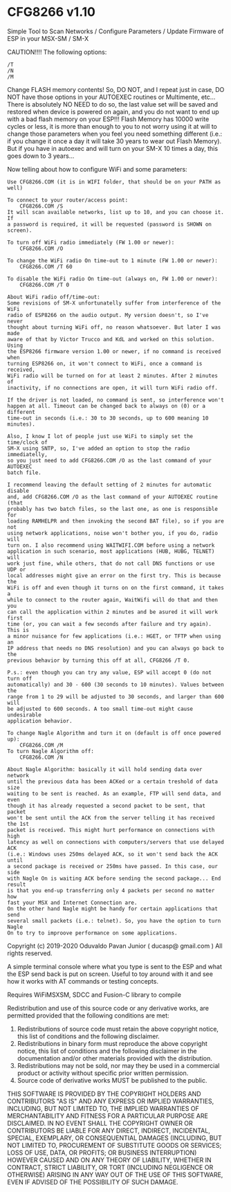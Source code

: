 # CFG8266 v1.10

Simple Tool to Scan Networks / Configure Parameters / Update Firmware of ESP
in your MSX-SM / SM-X

CAUTION!!!! The following options:

	/T
	/N
	/M

Change FLASH memory contents! So, DO NOT, and I repeat just in case, DO NOT
have those options in your AUTOEXEC routines or Multimente, etc... There is
absolutely NO NEED to do so, the last value set will be saved and restored when
device is powered on again, and you do not want to end up with a bad flash
memory on your ESP!!! Flash Memory has 10000 write cycles or less, it is more
than enough to you to not worry using it at will to change those parameters
when you feel you need something different (i.e.: if you change it once a day
it will take 30 years to wear out Flash Memory). But if you have in autoexec
and will turn on your SM-X 10 times a day, this goes down to 3 years...

Now telling about how to configure WiFi and some parameters:

	Use CFG8266.COM (it is in WIFI folder, that should be on your PATH as well)

	To connect to your router/access point:
		CFG8266.COM /S 
	It will scan available networks, list up to 10, and you can choose it. If
	a password is required, it will be requested (password is SHOWN on screen).

	To turn off WiFi radio immediately (FW 1.00 or newer):
		CFG8266.COM /O

	To change the WiFi radio On time-out to 1 minute (FW 1.00 or newer):
		CFG8266.COM /T 60

	To disable the WiFi radio On time-out (always on, FW 1.00 or newer):
		CFG8266.COM /T 0

	About WiFi radio off/time-out:
	Some revisions of SM-X unfortunatelly suffer from interference of the WiFi
	radio of ESP8266 on the audio output. My version doesn't, so I've never
	thought about turning WiFi off, no reason whatsoever. But later I was made
	aware of that by Victor Trucco and KdL and worked on this solution. Using
	the ESP8266 firmware version 1.00 or newer, if no command is received when
	turning ESP8266 on, it won't connect to WiFi, once a command is received,
	WiFi radio will be turned on for at least 2 minutes. After 2 minutes of
	inactivity, if no connections are open, it will turn WiFi radio off.

	If the driver is not loaded, no command is sent, so interference won't
	happen at all. Timeout can be changed back to always on (0) or a different
	time-out in seconds (i.e.: 30 to 30 seconds, up to 600 meaning 10 minutes).

	Also, I know I lot of people just use WiFi to simply set the time/clock of
	SM-X using SNTP, so, I've added an option to stop the radio immediatelly,
	so you just need to add CFG8266.COM /O as the last command of your AUTOEXEC
	batch file.

	I recommend leaving the default setting of 2 minutes for automatic disable
	and, add CFG8266.COM /O as the last command of your AUTOEXEC routine (that
	probably has two batch files, so the last one, as one is responsible for
	loading RAMHELPR and then invoking the second BAT file), so if you are not
	using network applications, noise won't bother you, if you do, radio will
	turn on. I also recommend using WAITWIFI.COM before using a network
	application in such scenario, most applications (HUB, HUBG, TELNET) will
	work just fine, while others, that do not call DNS functions or use UDP or
	local addresses might give an error on the first try. This is because the
	WiFi is off and even though it turns on on the first command, it takes a
	while to connect to the router again, WaitWifi will do that and then you
	can call the application within 2 minutes and be asured it will work first
	time (or, you can wait a few seconds after failure and try again). This is
	a minor nuisance for few applications (i.e.: HGET, or TFTP when using an
	IP address that needs no DNS resolution) and you can always go back to the
	previous behavior by turning this off at all, CFG8266 /T 0.

	P.s.: even though you can try any value, ESP will accept 0 (do not turn off
	automatically) and 30 - 600 (30 seconds to 10 minutes). Values between the
	range from 1 to 29 will be adjusted to 30 seconds, and larger than 600 will
	be adjusted to 600 seconds. A too small time-out might cause undesirable
	application behavior.

	To change Nagle Algorithm and turn it on (default is off once powered up):
		CFG8266.COM /M
	To turn Nagle Algorithm off:
		CFG8266.COM /N

	About Nagle Algorithm: basically it will hold sending data over network
	until the previous data has been ACKed or a certain treshold of data size
	waiting to be sent is reached. As an example, FTP will send data, and even
	though it has already requested a second packet to be sent, that packet 
	won't be sent until the ACK from the server telling it has received the 1st
	packet is received. This might hurt performance on connections with high
	latency as well on connections with computers/servers that use delayed ACK
	(i.e.: Windows uses 250ms delayed ACK, so it won't send back the ACK until
	a second package is received or 250ms have passed. In this case, our side
	with Nagle On is waiting ACK before sending the second package... End result
	is that you end-up transferring only 4 packets per second no matter how
	fast your MSX and Internet Connection are.
	On the other hand Nagle might be handy for certain applications that send
	several small packets (i.e.: telnet). So, you have the option to turn Nagle
	On to try to improove performance on some applications.

Copyright (c) 2019-2020 Oduvaldo Pavan Junior ( ducasp@ gmail.com )
All rights reserved.

A simple terminal console where what you type is sent to the ESP and what
the ESP send back is put on screen. Useful to toy around with it and see
how it works with AT commands or testing concepts. 

Requires WiFiMSXSM, SDCC and Fusion-C library to compile

Redistribution and use of this source code or any derivative works, are
permitted provided that the following conditions are met:

1. Redistributions of source code must retain the above copyright notice,
   this list of conditions and the following disclaimer.
2. Redistributions in binary form must reproduce the above copyright
   notice, this list of conditions and the following disclaimer in the
   documentation and/or other materials provided with the distribution.
3. Redistributions may not be sold, nor may they be used in a commercial
   product or activity without specific prior written permission.
4. Source code of derivative works MUST be published to the public.

THIS SOFTWARE IS PROVIDED BY THE COPYRIGHT HOLDERS AND CONTRIBUTORS
"AS IS" AND ANY EXPRESS OR IMPLIED WARRANTIES, INCLUDING, BUT NOT LIMITED
TO, THE IMPLIED WARRANTIES OF MERCHANTABILITY AND FITNESS FOR A PARTICULAR
PURPOSE ARE DISCLAIMED. IN NO EVENT SHALL THE COPYRIGHT OWNER OR
CONTRIBUTORS BE LIABLE FOR ANY DIRECT, INDIRECT, INCIDENTAL, SPECIAL,
EXEMPLARY, OR CONSEQUENTIAL DAMAGES (INCLUDING, BUT NOT LIMITED TO,
PROCUREMENT OF SUBSTITUTE GOODS OR SERVICES; LOSS OF USE, DATA, OR PROFITS;
OR BUSINESS INTERRUPTION) HOWEVER CAUSED AND ON ANY THEORY OF LIABILITY,
WHETHER IN CONTRACT, STRICT LIABILITY, OR TORT (INCLUDING NEGLIGENCE OR
OTHERWISE) ARISING IN ANY WAY OUT OF THE USE OF THIS SOFTWARE, EVEN IF
ADVISED OF THE POSSIBILITY OF SUCH DAMAGE.
